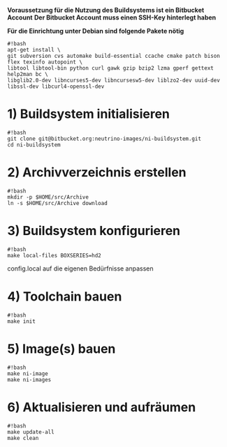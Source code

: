 **Voraussetzung für die Nutzung des Buildsystems ist ein Bitbucket Account**
**Der Bitbucket Account muss einen SSH-Key hinterlegt haben**

**Für die Einrichtung unter Debian sind folgende Pakete nötig**
```
#!bash
apt-get install \
git subversion cvs automake build-essential ccache cmake patch bison flex texinfo autopoint \
libtool libtool-bin python curl gawk gzip bzip2 lzma gperf gettext help2man bc \
libglib2.0-dev libncurses5-dev libncursesw5-dev liblzo2-dev uuid-dev libssl-dev libcurl4-openssl-dev
```

# 1) Buildsystem initialisieren #
```
#!bash
git clone git@bitbucket.org:neutrino-images/ni-buildsystem.git
cd ni-buildsystem
```

# 2) Archivverzeichnis erstellen #
```
#!bash
mkdir -p $HOME/src/Archive
ln -s $HOME/src/Archive download
```

# 3) Buildsystem konfigurieren #
```
#!bash
make local-files BOXSERIES=hd2
```
config.local auf die eigenen Bedürfnisse anpassen

# 4) Toolchain bauen #
```
#!bash
make init
```

# 5) Image(s) bauen #
```
#!bash
make ni-image
make ni-images
```

# 6) Aktualisieren und aufräumen #
```
#!bash
make update-all
make clean
```
